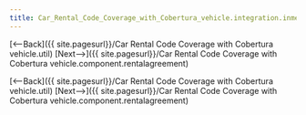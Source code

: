 ```yaml
---
title: Car_Rental_Code_Coverage_with_Cobertura_vehicle.integration.inmemory
---
```

[<--Back]({{ site.pagesurl}}/Car Rental Code Coverage with Cobertura vehicle.util)  [Next-->]({{ site.pagesurl}}/Car Rental Code Coverage with Cobertura vehicle.component.rentalagreement)


[<--Back]({{ site.pagesurl}}/Car Rental Code Coverage with Cobertura vehicle.util)  [Next-->]({{ site.pagesurl}}/Car Rental Code Coverage with Cobertura vehicle.component.rentalagreement)
